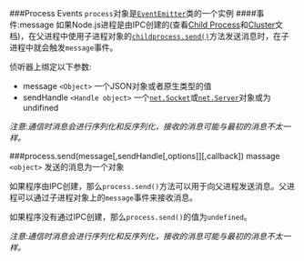 ###Process Events
`process`对象是<a href='./README.md?_k=ezo0xe'>`EventEmitter`</a>类的一个实例
####事件:message
如果Node.js进程是由IPC创建的(查看[Child Process]()和[Cluster]()文档)，在父进程中使用子进程对象的[`childprocess.send()`]()方法发送消息时，在子进程中就会触发`message`事件。

侦听器上绑定以下参数:
* message `<Object>` 一个JSON对象或者原生类型的值
* sendHandle `<Handle object>` 一个[`net.Socket`]()或[`net.Server`]()对象或为undifined

_注意:通信时消息会进行序列化和反序列化，接收的消息可能与最初的消息不太一样。_


###process.send(message[,sendHandle[,options]][,callback])
massage `<object>` 发送的消息为一个对象

如果程序由IPC创建，那么`process.send()`方法可以用于向父进程发送消息。父进程可以通过子进程对象上的`message`事件来接收消息。

如果程序没有通过IPC创建，那么`process.send()`的值为`undefined`。

_注意:通信时消息会进行序列化和反序列化，接收的消息可能与最初的消息不太一样。_